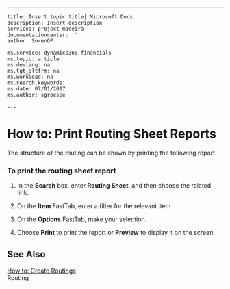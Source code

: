 ---
    title: Insert topic title| Microsoft Docs
    description: Insert description
    services: project-madeira
    documentationcenter: ''
    author: SorenGP

    ms.service: dynamics365-financials
    ms.topic: article
    ms.devlang: na
    ms.tgt_pltfrm: na
    ms.workload: na
    ms.search.keywords:
    ms.date: 07/01/2017
    ms.author: sgroespe

    ---
# How to: Print Routing Sheet Reports
The structure of the routing can be shown by printing the following report.  
  
### To print the routing sheet report  
  
1.  In the **Search** box, enter **Routing Sheet**, and then choose the related link.  
  
2.  On the **Item** FastTab, enter a filter for the relevant item.  
  
3.  On the **Options** FastTab, make your selection.  
  
4.  Choose **Print** to print the report or **Preview** to display it on the screen.  
  
## See Also  
 [How to: Create Routings](../FullExperience/how-to-create-routings.md)   
 Routing